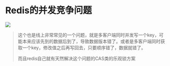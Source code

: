 # Redis的并发竞争问题  

![](/images/Redis并发竞争问题以及解决方案.png)



> 这个也是线上非常常见的一个问题，就是多客户端同时并发写一个key，可能本来应该先到的数据后到了，导致数据版本错了。或者是多客户端同时获取一个key，修改值之后再写回去，只要顺序错了，数据就错了。
>
> 而且redis自己就有天然解决这个问题的CAS类的乐观锁方案


